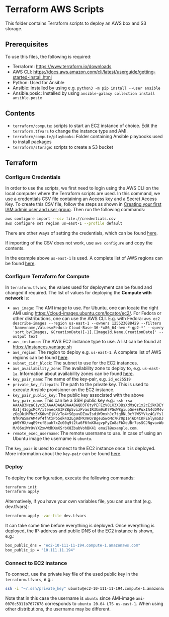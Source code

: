 # Terraform AWS Scripts

This folder contains Terraform scripts to deploy an AWS box and S3 storage.

## Prerequisites

To use this files, the following is required:

- Terraform: https://www.terraform.io/downloads
- AWS CLI: https://docs.aws.amazon.com/cli/latest/userguide/getting-started-install.html
- Python: Used for Ansible
- Ansible: installed by using e.g. `python3 -m pip install --user ansible`
- Ansible.posic: Installed by using `ansible-galaxy collection install ansible.posix`

## Contents

- `terraform/compute`: scripts to start an EC2 instance of choice. Edit the `terraform.tfvars` to change the instance type and AMI. 
- `terraform/compute/playbooks`: Folder containing Ansible playbooks used to install packages
- `terraform/storage`: scripts to create a S3 bucket

## Terraform

### Configure Credentials

In order to use the scripts, we first need to login using the AWS CLI on the local computer where the Terraform scripts are used. In this command, we use a credentials CSV file containing an Access key and a Secret Access Key. To create this CSV file, follow the steps as shown in [Creating your first IAM admin user and user group](https://docs.aws.amazon.com/IAM/latest/UserGuide/getting-started_create-admin-group.html). Then run the following commands:

```bash
aws configure import --csv file://credentials.csv
aws configure set region us-east-1 --profile default
```

There are other ways of setting the credentials, which can be found [here](https://docs.aws.amazon.com/cli/latest/userguide/cli-configure-files.html).

If importing of the CSV does not work, use `aws configure` and copy the contents.

In the example above `us-east-1` is used. A complete list of AWS regions can be found [here](https://docs.aws.amazon.com/AWSEC2/latest/UserGuide/using-regions-availability-zones.html).

### Configure Terraform for Compute

In `terraform.tfvars`, the values used for deployment can be found and changed if required. The list of values for deploying the **Compute with network** is:

- `aws_image`: The AMI image to use. For Ubuntu, one can locate the right AMI using https://cloud-images.ubuntu.com/locator/ec2/. For Fedora or other distributions, one can use the AWS CLI. E.g. with Fedora: `aws ec2 describe-images --region us-east-1 --owners 125523088429 --filters 'Name=name,Values=Fedora-Cloud-Base-36-*x86_64-hvm-*-gp2-*' --query 'sort_by(Images, &CreationDate)[-1].[ImageId,Name,CreationDate]' --output text`
- `aws_instance`: The AWS EC2 instance type to use. A list can be found at https://instances.vantage.sh
- `aws_region`: The region to deploy e.g. `us-east-1`. A complete list of AWS regions can be found [here](https://docs.aws.amazon.com/AWSEC2/latest/UserGuide/using-regions-availability-zones.html).
- `subnet_cidr_block`: The subnet to use for the EC2 instances.
- `aws_availability_zone`: The availability zone to deploy to, e.g. `us-east-1a`. Information about availability zones can be found [here](https://docs.aws.amazon.com/AWSEC2/latest/UserGuide/using-regions-availability-zones.html#concepts-availability-zones).
- `key_pair_name`: The name of the key-pair, e.g. `id_ed25519`
- `private_key_filepath`: The path to the private key. This is used to execute Ansible provisioner on the EC2 instance.
- `key_pair_public_key`: The public key associated with the above `key_pair_name`. This can be a SSH public key e.g.: `ssh-rsa AAAAB3NzaC1yc2EAAAADAQABAAABAQD3F6tyPEFEzV0LX3X8BsXdMsQz1x2cEikKDEY0aIj41qgxMCP/iteneqXSIFZBp5vizPvaoIR3Um9xK7PGoW8giupGn+EPuxIA4cDM4vzOqOkiMPhz5XK0whEjkVzTo4+S0puvDZuwIsdiW9mxhJc7tgBNL0cYlWSYVkz4G/fslNfRPW5mYAM49f4fhtxPb5ok4Q2Lg9dPKVHO/Bgeu5woMc7RY0p1ej6D4CKFE6lymSDJpW0YHX/wqE9+cfEauh7xZcG0q9t2ta6F6fmX0agvpFyZo8aFbXeUBr7osSCJNgvavWbM/06niWrOvYX2xwWdhXmXSrbX8ZbabVohBK41 email@example.com`.
- `remote_exec_username`: The remote username to use. In case of using an Ubuntu image the username is `ubuntu`.

The `key_pair` is used to connect to the EC2 instance once it is deployed. More information about the `key-pair` can be found [here](https://registry.terraform.io/providers/hashicorp/aws/latest/docs/resources/key_pair).

### Deploy

To deploy the configuration, execute the following commands:

```bash
terraform init
terraform apply
```

Alternatively, if you have your own variables file, you can use that (e.g. dev.tfvars):
```bash
terraform apply -var-file dev.tfvars
```

It can take some time before everything is deployed. Once everything is deployed, the IP-address and public DNS of the EC2 instance is shown, e.g.:

```bash
box_public_dns = "ec2-10-111-11-194.compute-1.amazonaws.com"
box_public_ip = "10.111.11.194"
```

### Connect to EC2 instance

To connect, use the private key file of the used public key in the `terraform.tfvars`, e.g.:

```bash
ssh -i "~/.ssh/private_key" ubuntu@ec2-10-111-11-194.compute-1.amazonaws.com
```

Note that in this case the username is `ubuntu` since AMI-image `ami-0070c5311b7677678` corresponds to `ubuntu 20.04 LTS us-east-1`. When using other distributions, the username may be different.

